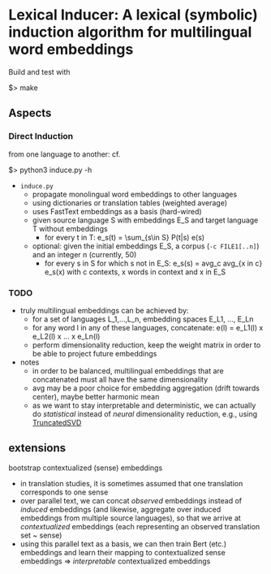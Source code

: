 # Lexical Inducer: A lexical (symbolic) induction algorithm for multilingual word embeddings

Build and test with

  $> make

## Aspects

### Direct Induction

from one language to another: cf.

  $> python3 induce.py -h

- `induce.py`
  - propagate monolingual word embeddings to other languages
  - using dictionaries or translation tables (weighted average)
  - uses FastText embeddings as a basis (hard-wired)
  - given source language S with embeddings E_S and target language T without embeddings
    - for every t in T: e_s(t) = \sum_{s\in S} P(t|s) e(s)
  - optional: given the initial embeddings E_S, a corpus (`-c FILE1[..n]`) and an integer n (currently, 50)
    - for every s in S for which s not in E_S:
      e_s(s) = avg_c avg_{x in c} e_s(x)
      with c contexts, x words in context and x in E_S

### TODO

- truly multilingual embeddings can be achieved by:
  - for a set of languages L_1,...,L_n, embedding spaces E_L1, ..., E_Ln
  - for any word l in any of these languages, concatenate: e(l) = e_L1(l) x e_L2(l) x ... x e_Ln(l)
  - perform dimensionality reduction, keep the weight matrix in order to be able to project future embeddings
- notes
  - in order to be balanced, multilingual embeddings that are concatenated must all have the same dimensionality
  - avg may be a poor choice for embedding aggregation (drift towards center), maybe better harmonic mean
  - as we want to stay interpretable and deterministic, we can actually do *statistical* instead of *neural* dimensionality reduction, e.g., using [TruncatedSVD](https://stackoverflow.com/questions/35103085/how-can-i-use-lsa-to-reduce-dimensionality)

## extensions

bootstrap contextualized (sense) embeddings
  - in translation studies, it is sometimes assumed that one translation corresponds to one sense
  - over parallel text, we can concat *observed* embeddings instead of *induced* embeddings (and likewise, aggregate over induced embeddings from multiple source languages), so that we arrive at *contextualized* embeddings (each representing an observed translation set ~ sense)
  - using this parallel text as a basis, we can then train Bert (etc.) embeddings and learn their mapping to contextualized sense embeddings => *interpretable* contextualized embeddings
